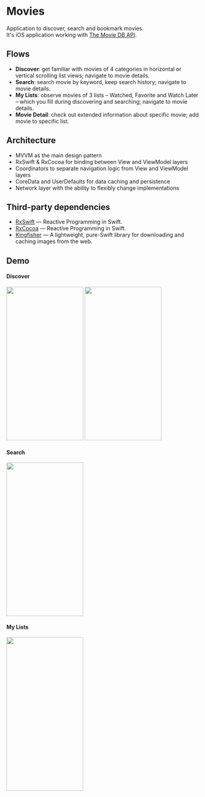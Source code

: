 # Movies

Application to discover, search and bookmark movies.  
It's iOS application working with [The Movie DB API](https://www.themoviedb.org/documentation/api).

## Flows
* **Discover**: get familiar with movies of 4 categories in horizontal or vertical scrolling list views; navigate to movie details.
* **Search**: search movie by keyword, keep search history; navigate to movie details.
* **My Lists**: observe movies of 3 lists – Watched, Favorite and Watch Later – which you fill during discovering and searching; navigate to movie details.
* **Movie Detail**: check out extended information about specific movie; add movie to specific list.

## Architecture
* MVVM as the main design pattern
* RxSwift & RxCocoa for binding between View and ViewModel layers
* Coordinators to separate navigation logic from View and ViewModel layers
* CoreData and UserDefaults for data caching and persistence
* Network layer with the ability to flexibly change implementations

## Third-party dependencies
- [RxSwift](https://github.com/ReactiveX/RxSwift) — Reactive Programming in Swift.
- [RxCocoa](https://github.com/ReactiveX/RxSwift/tree/master/RxCocoa) — Reactive Programming in Swift.
- [Kingfisher](https://github.com/onevcat/Kingfisher) — A lightweight, pure-Swift library for downloading and caching images from the web.

## Demo

#### Discover  
<img src="Demo/discover-part1.gif" width="200" height="400">  
<img src="Demo/discover-part2.gif" width="200" height="400">

#### Search  
<img src="Demo/search.gif" width="200" height="400">

#### My Lists  
<img src="Demo/my-lists.gif" width="200" height="400">
